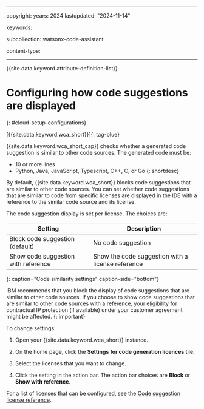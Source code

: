 
---

copyright:
   years: 2024
lastupdated: "2024-11-14"

keywords: 

subcollection: watsonx-code-assistant

content-type:

---

{{site.data.keyword.attribute-definition-list}}

# Configuring how code suggestions are displayed
{: #cloud-setup-configurations}



[{{site.data.keyword.wca_short}}]{: tag-blue}

{{site.data.keyword.wca_short_cap}} checks whether a generated code suggestion is similar to other code sources. The generated code must be:
- 10 or more lines
- Python, Java, JavaScript, Typescript, C++, C, or Go
{: shortdesc}

By default, {{site.data.keyword.wca_short}} blocks code suggestions that are similar to other code sources. You can set whether code suggestions that are similar to code from specific licenses are  displayed in the IDE with a reference to the similar code source and its license.

The code suggestion display is set per license. The choices are:

| Setting | Description |
| --- | --- |
| Block code suggestion (default) | No code suggestion |
| Show code suggestion with reference | Show the code suggestion with a license reference |
{: caption="Code similarity settings" caption-side="bottom"}

IBM recommends that you block the display of code suggestions that are similar to other code sources. If you choose to show code suggestions that are similar to other code sources with a reference, your eligibility for contractual IP protection (if available) under your customer agreement might be affected.
{: important}

To change settings:

1. Open your {{site.data.keyword.wca_short}} instance.

1. On the home page, click the **Settings for code generation licences** tile.

1. Select the licenses that you want to change.

1. Click the setting in the action bar. The action bar choices are **Block** or **Show with reference**. 

For a list of licenses that can be configured, see the [Code suggestion license reference](/docs/watsonx-code-assistant?topic=watsonx-code-assistant-wca-license-reference).
